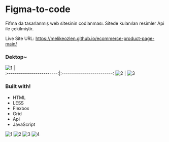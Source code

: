 # Figma-to-code
Fifma da tasarlanmış web sitesinin codlanması. Sitede kulanılan resimler Api ile çekilmiştir.

Live Site URL: https://melikeozlen.github.io/ecommerce-product-page-main/

### Dektop~
![1](https://user-images.githubusercontent.com/44196940/167248427-bd5d319f-97e4-4f77-8864-5b110328f808.PNG)
             |  
:-------------------------:|:-------------------------:
![2](https://user-images.githubusercontent.com/44196940/167248432-0436e59d-5fec-468d-879b-d87b0b6b0e9e.PNG) |  ![3](https://user-images.githubusercontent.com/44196940/167248434-83b24960-a108-4eb6-85de-573be54c53f3.PNG)


### Built with!
- HTML
- LESS
- Flexbox
- Grid
- Api
- JavaScript

![1](https://user-images.githubusercontent.com/44196940/167248427-bd5d319f-97e4-4f77-8864-5b110328f808.PNG)
![2](https://user-images.githubusercontent.com/44196940/167248432-0436e59d-5fec-468d-879b-d87b0b6b0e9e.PNG)
![3](https://user-images.githubusercontent.com/44196940/167248434-83b24960-a108-4eb6-85de-573be54c53f3.PNG)
![4](https://user-images.githubusercontent.com/44196940/167248437-981b2757-fa80-4fea-876d-3ed963379333.PNG)
